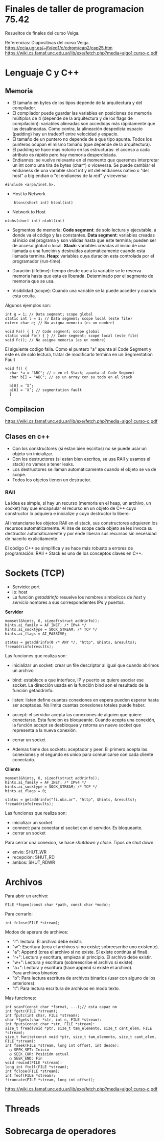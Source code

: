 # Finales de taller de programacion 75.42
Resueltos de finales del curso Veiga.

Referencias:
Diapositivas del curso Veiga.
https://ccia.ugr.es/~jfv/ed1/c/cdrom/cap2/cap25.htm
https://wiki.cs.famaf.unc.edu.ar/lib/exe/fetch.php?media=algo1:curso-c.pdf



# Lenguaje C y C++

## Memoria

* El tamaño en bytes de los tipos depende de la arquitectura y del compilador.
* El compilador puede guardar las variables en posiciones de memoria múltiplos de 4 (depende de la arquitectura y de los flags de compilación): variables alineadas son accedidas más rápidamente que las desalineadas. Como contra, la alineación despedicia espacio (padding) hay un tradeoff entre velocidad y espacio.
* El tamaño de un puntero no depende de a que tipo apunta. Todos los punteros ocupan el mismo tamaño (que depende de la arquitectura).
* El padding se hace mas notorio en las estructuras: el acceso a cada atributo es rápido pero hay memoria desperdiciada.
* Endiannes: se vuelve relevante en el momento que queremos interpretar un int como una tira de bytes (char*) o viceversa. Se puede cambiar el endianess de una variable short int y int del endianess nativo o "del host" a big endian o "el endianess de la red" y viceversa:
```
#include <arpa/inet.h>.
```

  - Host to Network
```
    htons(short int) htonl(int)
```
  - Network to Host
  ```
  ntohs(short int) ntohl(int)
  ```

* Segmentos de memoria:
**Code segment**: de solo lectura y ejecutable, a donde va el código y las constantes.
**Data segment**: variables creadas al inicio del programa y son válidas hasta que este termina; pueden ser de acceso global o local.
**Stack**: variables creadas al inicio de una llamada a una función y destruidas automáticamente cuando esta
llamada termina.
**Heap**: variables cuya duración esta controlada por el programador (run-time).

* Duración (lifetime): tiempo desde que a la variable se le reserva memoria hasta que esta es liberada. Determinado por el segmento de memoria que se usa.
* Visibilidad (scope): Cuando una variable se la puede acceder y cuando esta oculta.  

Algunos ejemplos son:
```
int g = 1; // Data segment; scope global
static int l = 1; // Data segment; scope local (este file)
extern char e; // No asigna memoria (es un nombre)
```

```
void Fa() { } // Code segment; scope global
static void Fb() { } // Code segment; scope local (este file)
void Fc(); // No asigna memoria (es un nombre)
```

El siguiente codigo falla. Como el puntero "a" apunta al Code Segment y este es de solo lectura, tratar de modificarlo termina en un Segmentation Fault

```
void f() {
  char *a = "ABC"; // c en el Stack; apunta al Code Segment
  char b[] = "ABC"; // es un array con su todo en el Stack

  b[0] = ’X’;
  a[0] = ’X’; // segmentation fault
  }
```
## Compilacion

https://wiki.cs.famaf.unc.edu.ar/lib/exe/fetch.php?media=algo1:curso-c.pdf

## Clases en c++

* Con los constructores (si estan bien escritos) no se puede usar un objeto sin inicializar.
* Con los destructores (si estan bien escritos, se usa RAII y usamos el stack) no vamos a tener leaks.
* Los destructores se llaman automáticamente cuando el objeto se va de scope.
* Todos los objetos tienen un destructor.

### RAII

La idea es simple, si hay un recurso (memoria en el heap, un archivo, un socket) hay que encapsular el recurso en un objeto de C++ cuyo constructor lo adquiera e inicialize y cuyo destructor lo libere.    

Al instanciarse los objetos RAII en el stack, sus constructores adquieren los recursos automáticamente. Al irse de scope cada objeto se les invoca su destructor automáticamente y por ende  liberan sus recursos sin necesidad de hacerlo explícitamente.    

El código C++ se simplifica y se hace más robusto a errores de programación: RAII + Stack es uno de los conceptos claves en C++.

# Sockets (TCP)
* Servicio: port
* ip: host
* La función *getaddrinfo* resuelve los nombres simbolicos de *host* y *servicio* nombres a sus correspondientes IPs y puertos.

**Servidor**
```
memset(&hints, 0, sizeof(struct addrinfo));
hints.ai_family = AF_INET; /* IPv4 */
hints.ai_socktype = SOCK_STREAM; /* TCP */
hints.ai_flags = AI_PASSIVE;

status = getaddrinfo(0 /* ANY */, "http", &hints, &results);
freeaddrinfo(results);
```
Las funciones que realiza son:
* inicializar un socket: crear un file descriptor al igual que cuando abrimos un archivo
* bind: establece a que interface, IP y puerto se quiere asociar ese socket. La dirección usada en la función bind son el resultado de la función getaddrinfo.
* listen: listen define cuantas conexiones en espera pueden esperar hasta ser aceptadas. No limita cuantas conexiones totales puede haber.
* accept: el servidor acepta las conexiones de alguien que quiere conectarse. Esta funcion es bloqueante. Cuando acepta una conexión, la función accept se desbloquea y retorna un nuevo socket que representa a la
nueva conexión.
* cerrar un socket

* Ademas tiene dos sockets: aceptador y peer. El primero acepta las conexiones y el segundo es unico para comunicarse con cada cliente conectado.

**Cliente**

```
memset(&hints, 0, sizeof(struct addrinfo));
hints.ai_family = AF_INET; /* IPv4 */
hints.ai_socktype = SOCK_STREAM; /* TCP */
hints.ai_flags = 0;

status = getaddrinfo("fi.uba.ar", "http", &hints, &results);
freeaddrinfo(results);
```
Las funciones que realiza son:
* inicializar un socket
* connect: para conectar el socket con el servidor. Es bloqueante.
* cerrar un socket

Para cerrar una conexion, se hace *shutdown* y *close*. Tipos de shut down:
  - envio: SHUT_WR
  - recepción: SHUT_RD
  - ambos: SHUT_RDWR

# Archivos

Para abrir un archivo:
```
FILE *fopen(const char *path, const char *modo);
```
Para cerrarlo:
```
int fclose(FILE *stream);
```
Modos de aperura de archivos:
* "r": lectura. El archivo debe existir.
* "w": Escritura (crea el archivos si no existe; sobreescribe uno existente).
* "a": Append (crea el archivo si no existe. Si existe continúa al final).
* "r+": Lectura y escritura, empieza al principio. El archivo debe existir.
* "w+": Lectura y escritura (sobreescribe el archivo si existe).
* "a+": Lectura y escritura (hace append si existe el archivo).  
Para archivos binarios:
* "b": Para lectura escritura de archivos binarios (usar con alguno de los anteriores).
* "t": Para lectura escritura de archivos en modo texto.

Mas funciones:
```
int scanf(const char *format, ...);// esta capaz no
int fgetc(FILE *stream);
int fputc(int char, FILE *stream):
char *fgets(char *str, int n, FILE *stream):
int fputs(const char *str, FILE *stream):
size_t fread(void *ptr, size_t tam_elemento, size_t cant_elem, FILE *stream);
size_t fwrite(const void *ptr, size_t tam_elemento, size_t cant_elem, FILE *stream):
int fseek(FILE *stream, long int offset, int desde):
  ○ SEEK_SET: Inicio
  ○ SEEK_CUR: Posición actual
  ○ SEEK_END: Fin
void rewind(FILE *stream):
long int ftell(FILE *stream);
int fclose(FILE *stream);
int feof(FILE *stream);
ftruncate(FILE *stream, long int offset);
```
https://wiki.cs.famaf.unc.edu.ar/lib/exe/fetch.php?media=algo1:curso-c.pdf

# Threads

# Sobrecarga de operadores
